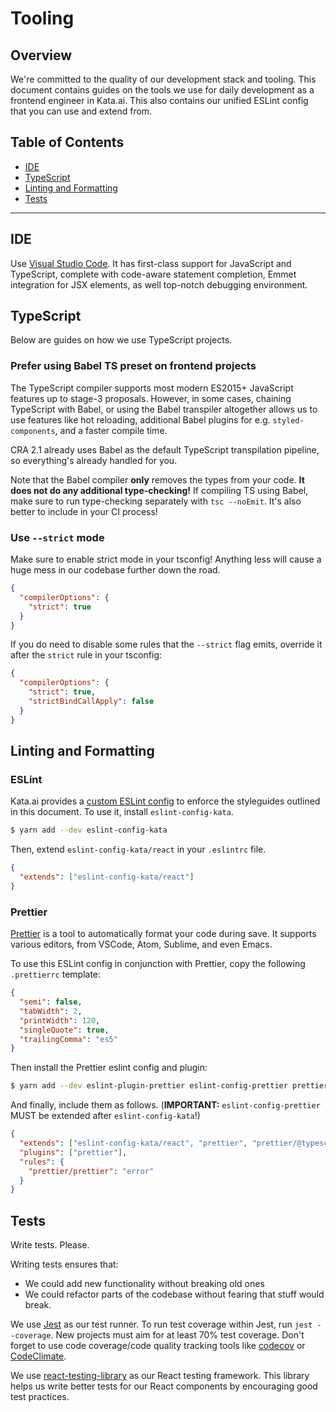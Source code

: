 # Tooling

## Overview

We're committed to the quality of our development stack and tooling. This document contains guides on the tools we use for daily development as a frontend engineer in Kata.ai. This also contains our unified ESLint config that you can use and extend from.

## Table of Contents

- [IDE](#ide)
- [TypeScript](#typescript)
- [Linting and Formatting](#linting-and-formatting)
- [Tests](#tests)

---

## IDE

Use [Visual Studio Code](https://code.visualstudio.com). It has first-class support for JavaScript and TypeScript, complete with code-aware statement completion, Emmet integration for JSX elements, as well top-notch debugging environment.

## TypeScript

Below are guides on how we use TypeScript projects.

### Prefer using Babel TS preset on frontend projects

The TypeScript compiler supports most modern ES2015+ JavaScript features up to stage-3 proposals. However, in some cases, chaining TypeScript with Babel, or using the Babel transpiler altogether allows us to use features like hot reloading, additional Babel plugins for e.g. `styled-components`, and a faster compile time.

CRA 2.1 already uses Babel as the default TypeScript transpilation pipeline, so everything's already handled for you.

Note that the Babel compiler **only** removes the types from your code. **It does not do any additional type-checking!** If compiling TS using Babel, make sure to run type-checking separately with `tsc --noEmit`. It's also better to include in your CI process!

### Use `--strict` mode

Make sure to enable strict mode in your tsconfig! Anything less will cause a huge mess in our codebase further down the road.

```json
{
  "compilerOptions": {
    "strict": true
  }
}
```

If you do need to disable some rules that the `--strict` flag emits, override it after the `strict` rule in your tsconfig:

```json
{
  "compilerOptions": {
    "strict": true,
    "strictBindCallApply": false
  }
}
```

## Linting and Formatting

### ESLint

Kata.ai provides a [custom ESLint config](https://github.com/kata-ai/eslint-config-kata) to enforce the styleguides outlined in this document. To use it, install `eslint-config-kata`.

```sh
$ yarn add --dev eslint-config-kata
```

Then, extend `eslint-config-kata/react` in your `.eslintrc` file.

```json
{
  "extends": ["eslint-config-kata/react"]
}
```

### Prettier

[Prettier](https://prettier.io/) is a tool to automatically format your code during save. It supports various editors, from VSCode, Atom, Sublime, and even Emacs.

To use this ESLint config in conjunction with Prettier, copy the following `.prettierrc` template:

```json
{
  "semi": false,
  "tabWidth": 2,
  "printWidth": 120,
  "singleQuote": true,
  "trailingComma": "es5"
}
```

Then install the Prettier eslint config and plugin:

```sh
$ yarn add --dev eslint-plugin-prettier eslint-config-prettier prettier
```

And finally, include them as follows. (**IMPORTANT:** `eslint-config-prettier` MUST be extended after `eslint-config-kata`!)

```json
{
  "extends": ["eslint-config-kata/react", "prettier", "prettier/@typescript-eslint", "plugin:prettier/recommended"],
  "plugins": ["prettier"],
  "rules": {
    "prettier/prettier": "error"
  }
}
```

## Tests

Write tests. Please.

Writing tests ensures that:

- We could add new functionality without breaking old ones
- We could refactor parts of the codebase without fearing that stuff would break.

We use [Jest](https://jestjs.io/) as our test runner. To run test coverage within Jest, run `jest --coverage`. New projects must aim for at least 70% test coverage. Don't forget to use code coverage/code quality tracking tools like [codecov](https://codecov.io/) or [CodeClimate](https://codeclimate.com/).

We use [react-testing-library](https://testing-library.com/docs/react-testing-library/intro) as our React testing framework. This library helps us write better tests for our React components by encouraging good test practices.

